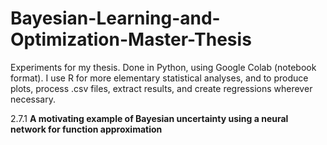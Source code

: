 # Bayesian-Learning-and-Optimization-Master-Thesis


Experiments for my thesis. Done in Python, using Google Colab (notebook format). I use R for more elementary statistical analyses, and to produce plots, process .csv files, extract results, and create regressions wherever necessary.


2.7.1 **A motivating example of Bayesian uncertainty using a neural network for function approximation**
